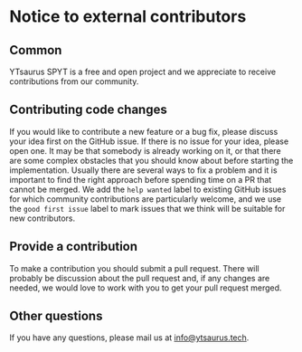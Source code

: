# Notice to external contributors

## Common

YTsaurus SPYT is a free and open project and we appreciate to receive contributions from our community.

## Contributing code changes

If you would like to contribute a new feature or a bug fix, please discuss your idea first on the GitHub issue.
If there is no issue for your idea, please open one. It may be that somebody is already working on it,
or that there are some complex obstacles that you should know about before starting the implementation.
Usually there are several ways to fix a problem and it is important to find the right approach before spending time on a PR
that cannot be merged.  We add the `help wanted` label to existing GitHub issues for which community
contributions are particularly welcome, and we use the `good first issue` label to mark issues that we think will be suitable for new contributors.

## Provide a contribution

To make a contribution you should submit a pull request. There will probably be discussion about the pull request and,
if any changes are needed, we would love to work with you to get your pull request merged.

## Other questions

If you have any questions, please mail us at info@ytsaurus.tech.
